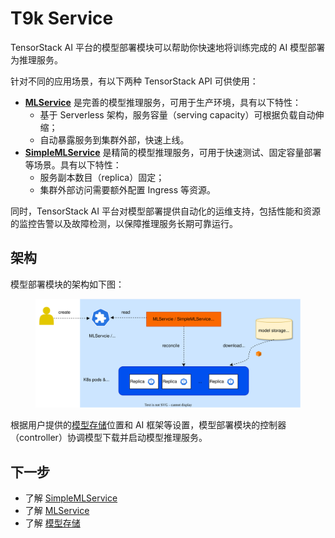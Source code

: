 # T9k Service

TensorStack AI 平台的模型部署模块可以帮助你快速地将训练完成的 AI 模型部署为推理服务。

针对不同的应用场景，有以下两种 TensorStack API 可供使用：

* **[MLService](./mlservice.md)** 是完善的模型推理服务，可用于生产环境，具有以下特性：
    * 基于 Serverless 架构，服务容量（serving capacity）可根据负载自动伸缩；
    * 自动暴露服务到集群外部，快速上线。
* **[SimpleMLService](./simplemlservice.md)** 是精简的模型推理服务，可用于快速测试、固定容量部署等场景。具有以下特性：
    * 服务副本数目（replica）固定；
    * 集群外部访问需要额外配置 Ingress 等资源。

同时，TensorStack AI 平台对模型部署提供自动化的运维支持，包括性能和资源的监控告警以及故障检测，以保障推理服务长期可靠运行。

## 架构

模型部署模块的架构如下图：

<figure class="architecture">
  <img alt="architecture" src="../../assets/api/service/architecture.drawio.svg" class="architecture">
</figure>

根据用户提供的[模型存储](storage.md)位置和 AI 框架等设置，模型部署模块的控制器（controller）协调模型下载并启动模型推理服务。

## 下一步

* 了解 [SimpleMLService](simplemlservice.md)
* 了解 [MLService](mlservice.md)
* 了解 [模型存储](storage.md)
